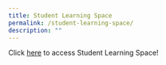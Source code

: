 ```yaml
---
title: Student Learning Space
permalink: /student-learning-space/
description: ""
---
```

Click [here](https://vle.learning.moe.edu.sg/login) to access Student Learning Space!